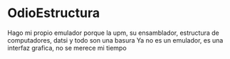 # OdioEstructura
Hago mi propio emulador porque la upm, su ensamblador, estructura de computadores, datsi y todo son una basura
Ya no es un emulador, es una interfaz grafica, no se merece mi tiempo
